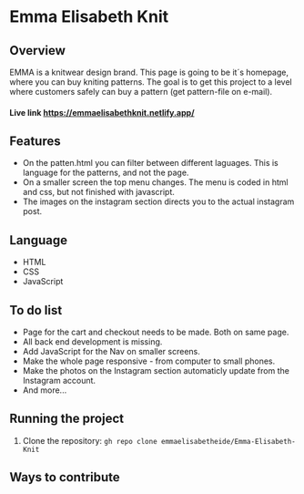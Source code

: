 # Emma Elisabeth Knit

## Overview
EMMA is a knitwear design brand. This page is going to be it´s homepage, where you can buy kniting patterns.
The goal is to get this project to a level where customers safely can buy a pattern (get pattern-file on e-mail).

#### Live link https://emmaelisabethknit.netlify.app/

## Features
- On the patten.html you can filter between different laguages. This is language for the patterns, and not the page.
- On a smaller screen the top menu changes. The menu is coded in html and css, but not finished with javascript.
- The images on the instagram section directs you to the actual instagram post.

## Language
- HTML
- CSS
- JavaScript

## To do list
- Page for the cart and checkout needs to be made. Both on same page.
- All back end development is missing.
- Add JavaScript for the Nav on smaller screens.
- Make the whole page responsive - from computer to small phones.
- Make the photos on the Instagram section automaticly update from the Instagram account.
- And more...

## Running the project
1. Clone the repository: `gh repo clone emmaelisabetheide/Emma-Elisabeth-Knit`

## Ways to contribute
